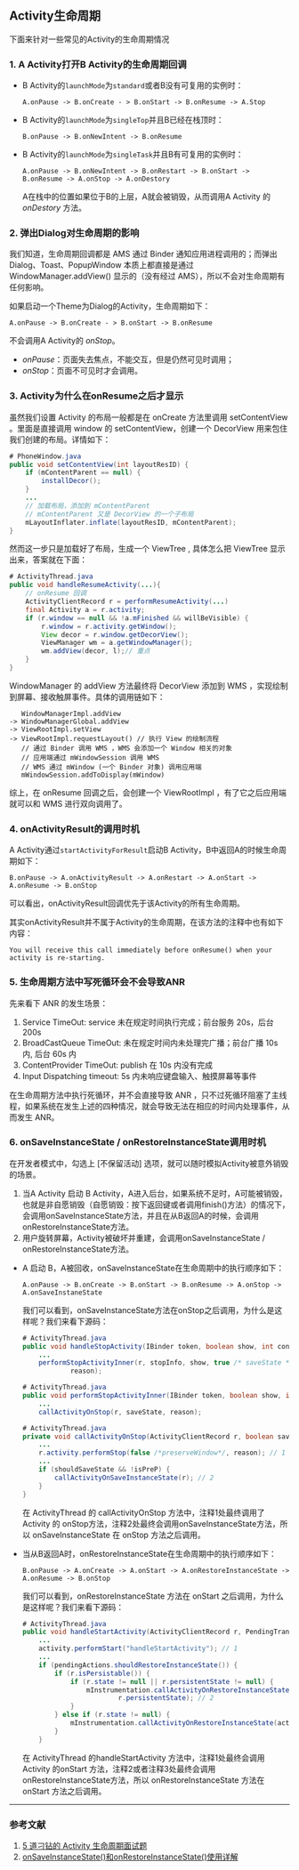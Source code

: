 ## Activity生命周期

下面来针对一些常见的Activity的生命周期情况

### 1. A Activity打开B Activity的生命周期回调

* B Activity的`launchMode`为`standard`或者B没有可复用的实例时：

  ```
  A.onPause -> B.onCreate - > B.onStart -> B.onResume -> A.Stop
  ```

* B Activity的`launchMode`为`singleTop`并且B已经在栈顶时：

  ```
  B.onPause -> B.onNewIntent -> B.onResume
  ```

* B Activity的`launchMode`为`singleTask`并且B有可复用的实例时：

  ```
  A.onPause -> B.onNewIntent -> B.onRestart -> B.onStart -> B.onResume -> A.onStop -> A.onDestory
  ```

  A在栈中的位置如果位于B的上层，A就会被销毁，从而调用A Activity 的 *onDestory* 方法。

### 2. 弹出Dialog对生命周期的影响

我们知道，生命周期回调都是 AMS 通过 Binder 通知应用进程调用的；而弹出 Dialog、Toast、PopupWindow 本质上都直接是通过 WindowManager.addView() 显示的（没有经过 AMS），所以不会对生命周期有任何影响。

如果启动一个Theme为Dialog的Activity，生命周期如下：

```
A.onPause -> B.onCreate - > B.onStart -> B.onResume
```

不会调用A Activity的 *onStop*。

* *onPause*：页面失去焦点，不能交互，但是仍然可见时调用；
* *onStop*：页面不可见时才会调用。

### 3. Activity为什么在onResume之后才显示

虽然我们设置 Activity 的布局一般都是在 onCreate 方法里调用 setContentView 。里面是直接调用 window 的 setContentView，创建一个 DecorView 用来包住我们创建的布局。详情如下：

```java
# PhoneWindow.java
public void setContentView(int layoutResID) {
    if (mContentParent == null) {
        installDecor();
    } 
    ...
    // 加载布局，添加到 mContentParent
    // mContentParent 又是 DecorView 的一个子布局  
    mLayoutInflater.inflate(layoutResID, mContentParent);
}
```

然而这一步只是加载好了布局，生成一个 ViewTree , 具体怎么把 ViewTree 显示出来，答案就在下面：

```java
# ActivityThread.java
public void handleResumeActivity(...){
    // onResume 回调
    ActivityClientRecord r = performResumeActivity(...)
    final Activity a = r.activity;
    if (r.window == null && !a.mFinished && willBeVisible) {
        r.window = r.activity.getWindow();
        View decor = r.window.getDecorView();
        ViewManager wm = a.getWindowManager();
        wm.addView(decor, l);// 重点
    }
}
```

WindowManager 的 addView 方法最终将 DecorView 添加到 WMS ，实现绘制到屏幕、接收触屏事件。具体的调用链如下：

```
   WindowManagerImpl.addView
-> WindowManagerGlobal.addView
-> ViewRootImpl.setView     
-> ViewRootImpl.requestLayout() // 执行 View 的绘制流程
   // 通过 Binder 调用 WMS ，WMS 会添加一个 Window 相关的对象
   // 应用端通过 mWindowSession 调用 WMS
   // WMS 通过 mWindow (一个 Binder 对象) 调用应用端  
   mWindowSession.addToDisplay(mWindow) 
```

综上，在 onResume 回调之后，会创建一个 ViewRootImpl ，有了它之后应用端就可以和 WMS 进行双向调用了。 

### 4. onActivityResult的调用时机

A Activity通过`startActivityForResult`启动B Activity，B中返回A的时候生命周期如下：

```
B.onPause -> A.onActivityResult -> A.onRestart -> A.onStart -> A.onResume -> B.onStop
```

可以看出，onActivityResult回调优先于该Activity的所有生命周期。

其实onActivityResult并不属于Activity的生命周期，在该方法的注释中也有如下内容：

```
You will receive this call immediately before onResume() when your activity is re-starting.
```

### 5. 生命周期方法中写死循环会不会导致ANR

先来看下 ANR 的发生场景：

1. Service TimeOut:  service 未在规定时间执行完成；前台服务 20s，后台 200s
2. BroadCastQueue TimeOut: 未在规定时间内未处理完广播；前台广播 10s 内, 后台 60s 内
3. ContentProvider TimeOut:  publish 在 10s 内没有完成
4. Input Dispatching timeout:  5s 内未响应键盘输入、触摸屏幕等事件

在生命周期方法中执行死循环，并不会直接导致 ANR ，只不过死循环阻塞了主线程，如果系统在发生上述的四种情况，就会导致无法在相应的时间内处理事件，从而发生 ANR。

### 6. onSaveInstanceState / onRestoreInstanceState调用时机

在开发者模式中，勾选上 [不保留活动] 选项，就可以随时模拟Activity被意外销毁的场景。

1. 当A Activity 启动 B Activity，A进入后台，如果系统不足时，A可能被销毁，也就是非自愿销毁（自愿销毁：按下返回键或者调用finish()方法）的情况下，会调用onSaveInstanceState方法，并且在从B返回A的时候，会调用onRestoreInstanceState方法。
2. 用户旋转屏幕，Activity被破坏并重建，会调用onSaveInstanceState / onRestoreInstanceState方法。

* A 启动 B，A被回收，onSaveInstanceState在生命周期中的执行顺序如下：

  ```
  A.onPause -> B.onCreate -> B.onStart -> B.onResume -> A.onStop -> A.onSaveInstaneState
  ```

  我们可以看到，onSaveInstanceState方法在onStop之后调用，为什么是这样呢？我们来看下源码：

  ```java
  # ActivityThread.java
  public void handleStopActivity(IBinder token, boolean show, int configChanges, ... ) {
      ...
      performStopActivityInner(r, stopInfo, show, true /* saveState */, finalStateRequest,
              reason);
  ```

  ```java
  # ActivityThread.java
  public void performStopActivityInner(IBinder token, boolean show, int configChanges, ... ) {
      ...
      callActivityOnStop(r, saveState, reason);
  ```

  ```java
  # ActivityThread.java
  private void callActivityOnStop(ActivityClientRecord r, boolean saveState, String reason) {
      ...
      r.activity.performStop(false /*preserveWindow*/, reason); // 1
      ...
      if (shouldSaveState && !isPreP) {
          callActivityOnSaveInstanceState(r); // 2
      }
  }
  ```

  在 ActivityThread 的 callActivityOnStop 方法中，注释1处最终调用了Activity 的 onStop方法，注释2处最终会调用onSaveInstanceState方法，所以 onSaveInstanceState 在 onStop 方法之后调用。

* 当从B返回A时，onRestoreInstanceState在生命周期中的执行顺序如下：

  ```
  B.onPause -> A.onCreate -> A.onStart -> A.onRestoreInstanceState -> A.onResume -> B.onStop
  ```

  我们可以看到，onRestoreInstanceState 方法在 onStart 之后调用，为什么是这样呢？我们来看下源码：

  ```java
  # ActivityThread.java
  public void handleStartActivity(ActivityClientRecord r, PendingTransactionActions pendingActions) {
      ...
      activity.performStart("handleStartActivity"); // 1
      ...
      if (pendingActions.shouldRestoreInstanceState()) {
          if (r.isPersistable()) {
              if (r.state != null || r.persistentState != null) {
                  mInstrumentation.callActivityOnRestoreInstanceState(activity, r.state,
                          r.persistentState); // 2
              }
          } else if (r.state != null) {
              mInstrumentation.callActivityOnRestoreInstanceState(activity, r.state); //3 
          }
      }
  ```

  在 ActivityThread 的handleStartActivity 方法中，注释1处最终会调用 Activity 的onStart 方法，注释2或者注释3处最终会调用 onRestoreInstanceState方法，所以 onRestoreInstanceState 方法在 onStart 方法之后调用。

***

### 参考文献

1. [5 道刁钻的 Activity 生命周期面试题](https://mp.weixin.qq.com/s/oFVGHq7h5byrFUfhajM1ww)
2. [onSaveInstanceState()和onRestoreInstanceState()使用详解](https://www.jianshu.com/p/27181e2e32d2)

